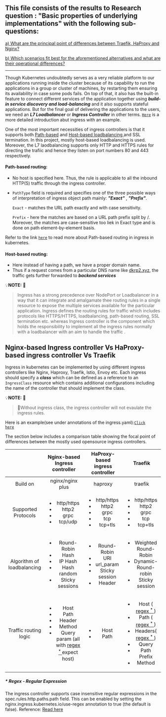 ## This file consists of the results to Research question : "Basic properties of underlying implementations" with the following sub-questions:

<a href="https://github.com/dikshita-git/RP_Ingress_security-IPv4_and_IPv6/blob/main/K3s/Chapters/Results/5.1_Basic_properties_of_underlying_implementations.md#nginx-based-ingress-controller-vs-haproxy-based-ingress-controller-vs-traefik">a) What are the principal point of differences between Traefik, HaProxy and Nginx?</a>

<a href="">b) Which scenarios fit best for the aforementioned alternatives and what are their operational differences?</a>

***************************************************************************************************************************





Though Kubernetes undoubtedly serves as a very reliable platform to our applications running inside the cluster because of its capability to run the applications in a group or cluster of machines, by restarting them ensuring its availability in case some pods fails. On top of that, it also has the built-in feature to connect different services of the application  together using ***build-in service discovery and load-balancing*** and it also supports stateful applications. But for the final goal of delivering the applications to the users, we need an ***L7 Loadbalancer*** or ***Ingress Controller*** in other terms. <a href="https://github.com/dikshita-git/RP_Ingress_security-IPv4_and_IPv6/wiki/Ingress#introduction-to-ingress"><code>Here</code></a> is a more detailed introduction abut ingress with an example.

One of the most important necessities of ingress controllers is that it supports both <a href="https://github.com/dikshita-git/RP_Ingress_security-IPv4_and_IPv6/blob/main/K3s/Chapters/Results/5.1_Basic_properties_of_underlying_implementations.md#path-based-routing">Path-based</a> and <a href="https://github.com/dikshita-git/RP_Ingress_security-IPv4_and_IPv6/blob/main/K3s/Chapters/Results/5.1_Basic_properties_of_underlying_implementations.md#host-based-routing">Host-based loadbalancing </a> and SSL termination. In this project, mostly host-based loadbalancing is used. Moreover, the L7 laodbalancing supports only HTTP and HTTPS rules for directing the trafiic and hence they listen on port numbers 80 and 443 respectively.

#### Path-based routing:

* No host is specified here. Thus, the rule is applicable to all the inbound HTTP(S) traffic through the ingress controller.
* <code>PathType</code> field is required and specifies one of the three possible ways of interpretation of ingress object path mainly: ***"Exact"*** , ***"Prefix"***.
  
  <code>Exact</code> - matches the URL path exactly and with case sensitivity.
  
  <code>Prefix</code> - here the matches are based on a URL path prefix split by /. Moreover, the matches are case-sensitive too liek in Exact type and is done on path element-by-element basis. 
  
Refer to the link <a href="https://github.com/dikshita-git/RP_Ingress_security-IPv4_and_IPv6/wiki/Ingress#path-based-routing"><code>here</code></a> to read more about Path-based routing in ingress in kubernetes.


#### Host-based routing:

* Here instead of having a path, we have a proper domain name.
* Thus if a request comes from a particular DNS name like <a href="https://dkrp2.xyz/">dkrp2.xyz</a>, the traffic gets further forwarded to ***backend services***


💡<b>NOTE:</b> 🔦
> Ingress has a strong precedence over NodePort or Loadbalancer in a way that it can integrate and amalgamate thee routing rules in a single resource to expose the multiple services available for the particular application.
> Ingress defines the routing rules for traffic which includes protocols like HTTPS/HTTPS, loadbalancing, path-based routing, SSL termination etc.  whereas Ingress controller is the component which holds the responsibility to implement all the ingress rules normally with a loadbalancer with an aim to handle the traffic .



## Nginx-based Ingress controller Vs HaProxy-based ingress controller Vs Traefik

Ingress in kubernetes can be implemented by using different ingress controllers like Nginx, Haproxy, Traefik, Istio, Envoy etc. Each ingress should specify a ***class*** which can be defined as a reference to an <code>IngressClass</code> resource which contains additional configurations including the name of the controller that should implement the class. 

💡<b>NOTE:</b> 🔦

> 🔴Without ingress class, the ingress controller will not evaulate the ingress rules.

Here is an example(see under annotations of the ingress.yaml):<a href="https://github.com/dikshita-git/RP_Ingress_security-IPv4_and_IPv6/blob/main/K3s/Demo/Certificate_with_k3s%2Bnginx/Ingress.yaml"><code>Click here</code></a> 

The section below includes a comparison table showing the focal point of differences between the mostly used opensource ingress controllers. 

|                      |Nginx-based Ingress controller      |    HaProxy-based ingress controller       | Traefik      |
|     :---:    |            :---:                    |     :---:                                 |  :---:        |
| Build on | nginx/nginx plus   | haproxy    | traefik    |
| Supported Protocols | <ul><li>http/https</li><li>http2</li><li>grpc</li><li>tcp/udp</li></ul>   | <ul><li>http/https</li><li>http2</li><li>grpc</li><li>tcp</li><li>tcp+tls</li></ul>     | <ul><li>http/https</li><li>http2</li><li>grpc</li><li> tcp</li><li>tcp+tls</li></ul>    |
| Algorithm of loadbalancing    |     <ul><li>Round-Robin</li><li>Hash</li><li>IP Hash</li><li>Hash random</li><li>Sticky sessions</li></ul>     | <ul><li>Round-Robin</li><li>URI</li><li>url_param</li><li>Sticky session</li><li>Header</li></ul>       | <ul><li>Weighted Round-Robin</li><li>Dynamic-Round-robin</li><li>Sticky session</li></ul>      |
| Traffic routing logic  |     <ul><li>Host</li><li>Path</li><li>Header</li><li>Method</li><li>Query param (all with <a href="https://github.com/dikshita-git/RP_Ingress_security-IPv4_and_IPv6/blob/main/K3s/Chapters/Results/5.1_Basic_properties_of_underlying_implementations.md#-regex---regular-expression"> regex<sup> * </sup></a> expect host)</li></ul>     | <ul><li>Host</li><li>Path</li></ul>       | <ul><li>Host (<a href="https://github.com/dikshita-git/RP_Ingress_security-IPv4_and_IPv6/blob/main/K3s/Chapters/Results/5.1_Basic_properties_of_underlying_implementations.md#-regex---regular-expression"> regex<sup> * </sup></a>)</li><li>Path (<a href="https://github.com/dikshita-git/RP_Ingress_security-IPv4_and_IPv6/blob/main/K3s/Chapters/Results/5.1_Basic_properties_of_underlying_implementations.md#-regex---regular-expression"> regex<sup> * </sup></a>)</li><li>Headers(<a href="https://github.com/dikshita-git/RP_Ingress_security-IPv4_and_IPv6/blob/main/K3s/Chapters/Results/5.1_Basic_properties_of_underlying_implementations.md#-regex---regular-expression"> regex<sup> * </sup></a>)</li><li>Query</li><li>Path Prefix</li><li>Method</li></ul>      |


##### * Regex - Regular Expression

The ingress controller supports case insensitive regular expressions in the spec.rules.http.paths.path field. This can be enabled by setting the nginx.ingress.kubernetes.io/use-regex annotation to true (the default is false). Reference: <a href="https://kubernetes.github.io/ingress-nginx/user-guide/ingress-path-matching/">Read here</a>
